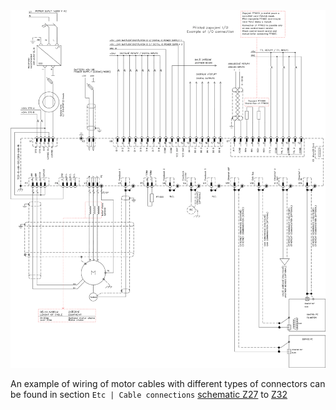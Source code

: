 <div class="viewer-container">
	<img src="../img/schematic.webp" class="viewer-skip" alt="Example schematic"/>
</div>

An example of wiring of motor cables with different types of connectors can be found in section `Etc | Cable connections` [schematic Z27](../../../ETC/TGcable/md/description.md#Z27) to [Z32](../../../ETC/TGcable/md/description.md#Z32)
